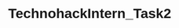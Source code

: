 # TechnohackIntern_Task2
<!DOCTYPE html>
<html>
<head>
    <title class="deva">Login Form</title>
    <style>
        body {
            font-family: Arial, Helvetica, sans-serif;
            background-image: url(https://t4.ftcdn.net/jpg/03/67/85/53/360_F_367855342_hC9tRkea0aqxsyqfOzBwjc9Tv3jiSmNz.jpg);
            background-size: contain;
        }
        .deva{
            
        }

        .container {
            width: 300px;
            margin: 0 auto;
            padding: 20px;
            border: 1px solid #ccc;
            border-radius: 5px;
        }

        .form-group {
            margin-bottom: 15px;
        }

        label {
            font-weight: bold;
        }

        input[type="text"],
        input[type="password"] {
            width: 100%;
            padding: 10px;
            margin-bottom: 10px;
            border: 1px solid #ccc;
            border-radius: 5px;
        }

        button {
            background-color: #007bff;
            color: #fff;
            border: none;
            border-radius: 5px;
            padding: 10px 20px;
            cursor: pointer;
        }

        button:hover {
            background-color: #0056b3;
        }

        .error {
            color: red;
        }
    </style>
</head>
<body>
    <div class="container">
        <h2>Login</h2>
        <form id="loginForm">
            <div class="form-group">
                <label for="username">Username:</label>
                <input type="text" id="username" name="username" required>
            </div>
            <div class="form-group">
                <label for="password">Password:</label>
                <input type="password" id="password" name="password" required>
            </div>
            <button type="submit">Login</button>
            <p id="errorMessage" class="error"></p>
        </form>
    </div>

    <script>
        document.getElementById("loginForm").addEventListener("submit", function(event) {
            event.preventDefault();
            const username = document.getElementById("username").value;
            const password = document.getElementById("password").value;

            // You can add your authentication logic here
            if (username === "deva" && password === "Deva@123") {
                // Successful login, redirect or display a success message
                alert("Login successful!");
            } else {
                // Display an error message
                document.getElementById("errorMessage").textContent = "Invalid username or password.";
            }
        });
    </script>
</body>
</html>

<!DOCTYPE html>: This declaration specifies the document type as HTML5.

<html>: The root element of the HTML document.

<head>: Contains meta-information and links to external resources, such as stylesheets and scripts.

<title class="deva">Login Form</title>: Sets the title of the HTML page to "Login Form." It also includes a "deva" class on the <title> element, although this is not a standard practice and does not have any visible effect.

<style>: This section contains inline CSS styles for styling the page.

The body element sets the background image and specifies a fallback font-family.
.container styles define the appearance of the login form container.
.form-group adds margin below form elements.
label styles make labels bold.
input[type="text"], input[type="password"] styles text and password input fields.
button styles the login button.
button:hover styles the button when hovered over.
.error styles error messages in red.
<body>: This section contains the visible content of the HTML page.

Inside a <div> element with the class "container," there is a login form.
The form includes two form groups, one for the username and one for the password.
Each form group contains a label and an input field with specific styling.
A "Login" button is provided to submit the form.
An empty paragraph (<p>) with the ID "errorMessage" is included for displaying error messages.
<script>: JavaScript code is embedded within the HTML document.

The JavaScript code adds an event listener to the form with the ID "loginForm" to handle the form submission.
When the form is submitted, the code prevents the default form submission behavior (event.preventDefault()).
It retrieves the values entered in the username and password fields.
It checks if the username is "deva" and the password is "Deva@123."
If the credentials match, it displays a successful login alert.
If the credentials do not match, it displays an "Invalid username or password" error message in the paragraph with the ID "errorMessage."
